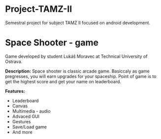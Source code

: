 # Project-TAMZ-II
 
Semestral project for subject TAMZ II focused on android development. 

# Space Shooter - game

Game developed by student Lukáš Moravec at Technical University of Ostrava.

**Description:** Space shooter is classic arcade game. Basiccaly as game pregresses, you will earn upgrades for your spaceship.
Point of game is to get the highest score and get your name on leaderboard.

**Features:**
- Leaderboard
- Canvas
- Multimedia - audio
- Advaced GUI
- Gestures
- Save/Load game
- And more

